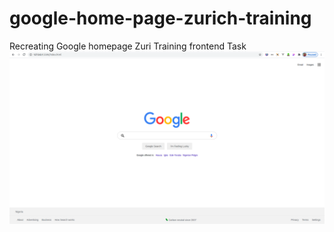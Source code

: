 # google-home-page-zurich-training

Recreating Google homepage Zuri Training frontend Task
<img src="./task.png">
